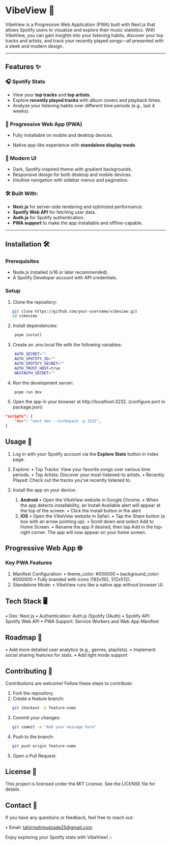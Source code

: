 # VibeView 🎵

VibeView is a Progressive Web Application (PWA) built with Next.js that allows Spotify users to visualize and explore their music statistics. With VibeView, you can gain insights into your listening habits, discover your top tracks and artists, and track your recently played songs—all presented with a sleek and modern design.

---

## Features ✨

### 🎧 Spotify Stats

- View your **top tracks** and **top artists**.
- Explore **recently played tracks** with album covers and playback times.
- Analyze your listening habits over different time periods (e.g., last 4 weeks).

### 📱 Progressive Web App (PWA)

- Fully installable on mobile and desktop devices.
<!-- - Offline functionality with seamless transitions between pages. -->
- Native app-like experience with **standalone display mode**.

### 🌟 Modern UI

- Dark, Spotify-inspired theme with gradient backgrounds.
- Responsive design for both desktop and mobile devices.
- Intuitive navigation with sidebar menus and pagination.

### 🛠️ Built With:

- **Next.js** for server-side rendering and optimized performance.
- **Spotify Web API** for fetching user data.
- **Auth.js** for Spotify authentication.
- **PWA support** to make the app installable and offline-capable.

---

## Installation 🛠️

### Prerequisites

- Node.js installed (v16 or later recommended).
- A Spotify Developer account with API credentials.

### Setup

1. Clone the repository:

```bash
   git clone https://github.com/your-username/vibeview.git
   cd vibeview
```

2. Install dependencies:

```bash
    pnpm install
```

3. Create an .env.local file with the following variables:

```bash
    AUTH_SECRET=""
    AUTH_SPOTIFY_ID=""
    AUTH_SPOTIFY_SECRET=""
    AUTH_TRUST_HOST=true
    NEXTAUTH_SECRET=""
```

4. Run the development server:

```bash
    pnpm run dev
```

5. Open the app in your browser at http://localhost:3232. (configure port in package.json)

```json
"scripts": {
    "dev": "next dev --turbopack -p 3232",
}
```

## Usage 📖

1. Log in with your Spotify account via the **Explore Stats** button in index page.
2. Explore:
   • Top Tracks: View your favorite songs over various time periods.
   • Top Artists: Discover your most-listened-to artists.
   • Recently Played: Check out the tracks you’ve recently listened to.
3. Install the app on your device:

   1. **Android**
      • Open the VibeView website in Google Chrome.
      • When the app detects installability, an Install Available alert will appear at the top of the screen.
      • Click the Install button in the alert
   2. **IOS**
      • Open the VibeView website in Safari.
      • Tap the Share button (a box with an arrow pointing up).
      • Scroll down and select Add to Home Screen.
      • Rename the app if desired, then tap Add in the top-right corner. The app will now appear on your home screen.

## Progressive Web App 🌐

### Key PWA Features

1. Manifest Configuration:
   • theme_color: #000000
   • background_color: #000000
   • Fully branded with icons (192x192, 512x512).
2. Standalone Mode:
   • VibeView runs like a native app without browser UI.

## Tech Stack 🖥️

• Dev: Next.js
• Authentication: Auth.js (Spotify OAuth)
• Spotify API: Spotify Web API
• PWA Support: Service Workers and Web App Manifest

## Roadmap 🚀

• Add more detailed user analytics (e.g., genres, playlists).
• Implement social sharing features for stats.
• Add light mode support.

## Contributing 🤝

Contributions are welcome! Follow these steps to contribute:

1. Fork the repository.
2. Create a feature branch:

```bash
   git checkout -b feature-name
```

3. Commit your changes:

```bash
   git commit -m "Add your message here"
```

4. Push to the branch:

```bash
   git push origin feature-name
```

5. Open a Pull Request.

## License 📝

This project is licensed under the MIT License. See the LICENSE file for details.

## Contact 📧

If you have any questions or feedback, feel free to reach out:

• Email: tahirmahmudzade25@gmail.com

Enjoy exploring your Spotify stats with VibeView! 🎶
